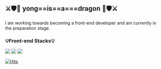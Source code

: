 
## ⚔️🛡️🐉 yong==is==a===dragon  🐉🛡️⚔️

I am working towards becoming a front-end developer and am currently in the preparation stage.
<br>

### 💡Front-end Stacks💡
         
<img src="https://img.shields.io/badge/HTML5-E34F26?style=flat-square&logo=HTML5&logoColor=white" /> <img src="https://img.shields.io/badge/CSS3-1572B6?style=flat-square&logo=CSS3&logoColor=white" /> <img src="https://img.shields.io/badge/JavaScript-F7DF1E?style=flat-square&logo=JavaScript&logoColor=white" />

[![Hits](https://hits.seeyoufarm.com/api/count/incr/badge.svg?url=https%3A%2F%2Fgithub.com%2Fyongisadragon&count_bg=%23FFA1A7&title_bg=%237A7A7A&icon=&icon_color=%23E7E7E7&title=hits&edge_flat=true)](https://github.com/yongisadragon)

<!-- [![Top Langs](https://github-readme-stats.vercel.app/api/top-langs/?username=yongisadragon&layout=compact)](https://github.com/yongisadragon) -->
